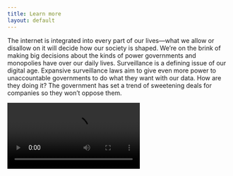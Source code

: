 ```yaml
---
title: Learn more
layout: default
---
```


The internet is integrated into every part of our lives&mdash;what we allow
or disallow on it will decide how our society is shaped. We&rsquo;re on the
brink of making big decisions about the kinds of power governments and
monopolies have over our daily lives. Surveillance is a defining issue of
our digital age. Expansive surveillance laws aim to give even more power to
unaccountable governments to do what they want with our data. How are they
doing it? The government has set a trend of sweetening deals for companies
so they won&rsquo;t oppose them.

<video src="#"></video>
